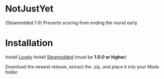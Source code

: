 # NotJustYet
(Steamodded 1.0) Prevents scoring from ending the round early

# Installation

Install [Lovely](https://github.com/ethangreen-dev/lovely-injector)
Install [Steamodded](https://github.com/Steamopollys/Steamodded) (must be **1.0.0 or higher**)


Download the newest release, extract the .zip, and place it into your Mods folder.